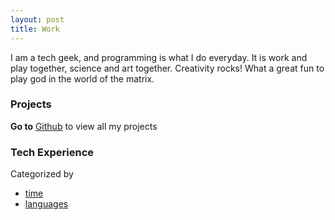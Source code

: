 ```yaml
---
layout: post
title: Work
---
```


I am a tech geek, and programming is what I do everyday. It is work and play
together, science and art together. Creativity rocks! What a great fun to play
god in the world of the matrix.

### Projects

__Go to__ [Github][github-peter] to view all my projects

### Tech Experience

Categorized by 

- [time](time.html)   
- [languages](languages.html)
        
[github-peter]:http://github.com/navyzhou926
